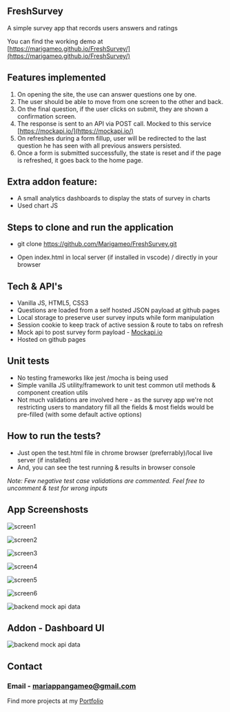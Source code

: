 ## FreshSurvey

A simple survey app that records users answers and ratings

You can find the working demo at [https://marigameo.github.io/FreshSurvey/](https://marigameo.github.io/FreshSurvey/)
## Features implemented

1.  On opening the site, the use can answer questions one by one. 
2.  The user should be able to move from one screen to the other and back. 
3.  On the final question, if the user clicks on submit, they are shown a confirmation screen. 
4.  The response is sent to an API via POST call. Mocked to this service [https://mockapi.io/](https://mockapi.io/)
5.  On refreshes during a form fillup, user will be redirected to the last question he has seen with all previous answers persisted. 
6.  Once a form is submitted successfully, the state is reset and if the page is refreshed, it goes back to the home page.

## Extra addon feature:

* A small analytics dashboards to display the stats of survey in charts 
* Used chart JS 
## Steps to clone and run the application

* git clone https://github.com/Marigameo/FreshSurvey.git

* Open index.html in local server (if installed in vscode) / directly in your browser
## Tech & API's

* Vanilla JS, HTML5, CSS3
* Questions are loaded from a self hosted JSON payload at github pages
* Local storage to preserve user survey inputs while form manipulation
* Session cookie to keep track of active session & route to tabs on refresh
* Mock api to post survey form payload - [Mockapi.io](https://mockapi.io/)
* Hosted on github pages
## Unit tests

* No testing frameworks like jest /mocha is being used
* Simple vanilla JS utility/framework to unit test common util methods & component creation utils 
* Not much validations are involved here - as the survey app we're not restricting users to mandatory fill all the fields & most fields would be pre-filled (with some default active options)
## How to run the tests?

* Just open the test.html file in chrome browser (preferrably)/local live server (if installed)
* And, you can see the test running & results in browser console

_Note: Few negative test case validations are commented. Feel free to uncomment & test for wrong inputs_
## App Screenshosts
![screen1](https://marigameo.github.io/FreshSurvey//app-screenshots/1.png)

![screen2](https://marigameo.github.io/FreshSurvey//app-screenshots/2.png)

![screen3](https://marigameo.github.io/FreshSurvey//app-screenshots/3.png)

![screen4](https://marigameo.github.io/FreshSurvey//app-screenshots/4.png)

![screen5](https://marigameo.github.io/FreshSurvey//app-screenshots/5.png)

![screen6](https://marigameo.github.io/FreshSurvey//app-screenshots/6.png)

![backend mock api data](https://marigameo.github.io/FreshSurvey/app-screenshots/backend.png)

## Addon - Dashboard UI
![backend mock api data](https://marigameo.github.io/FreshSurvey/app-screenshots/dashboard.png)
## Contact 
### Email - mariappangameo@gmail.com

Find more projects at my [Portfolio](http://mariappan.netlify.com/)